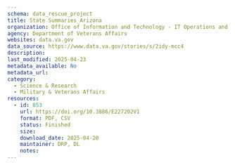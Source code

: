 ```yaml
---
schema: data_rescue_project 
title: State Summaries_Arizona
organization: Office of Information and Technology - IT Operations and Services (ITOPS)
agency: Department of Veterans Affairs
websites: data.va.gov
data_source: https://www.data.va.gov/stories/s/2idy-mcc4
description: 
last_modified: 2025-04-23
metadata_available: No
metadata_url: 
category:
  - Science & Research 
  - Military & Veterans Affairs 
resources:
  - id: 853
    url: https://doi.org/10.3886/E227202V1
    format: PDF, CSV
    status: Finished
    size: 
    download_date: 2025-04-20
    maintainer: DRP, DL
    notes: 
---
```

